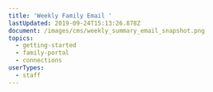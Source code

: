 ```yaml
---
title: 'Weekly Family Email '
lastUpdated: 2019-09-24T15:13:26.878Z
document: /images/cms/weekly_summary_email_snapshot.png
topics:
  - getting-started
  - family-portal
  - connections
userTypes:
  - staff
---
```


